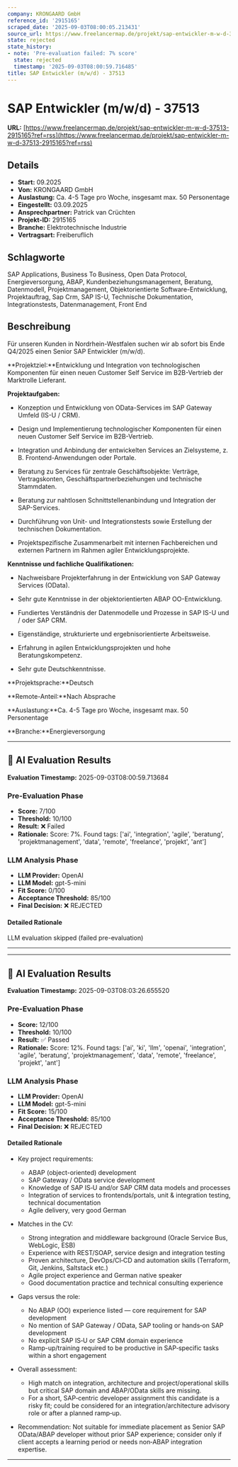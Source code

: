 ```yaml
---
company: KRONGAARD GmbH
reference_id: '2915165'
scraped_date: '2025-09-03T08:00:05.213431'
source_url: https://www.freelancermap.de/projekt/sap-entwickler-m-w-d-37513-2915165?ref=rss
state: rejected
state_history:
- note: 'Pre-evaluation failed: 7% score'
  state: rejected
  timestamp: '2025-09-03T08:00:59.716485'
title: SAP Entwickler (m/w/d) - 37513
---
```



# SAP Entwickler (m/w/d) - 37513
**URL:** [https://www.freelancermap.de/projekt/sap-entwickler-m-w-d-37513-2915165?ref=rss](https://www.freelancermap.de/projekt/sap-entwickler-m-w-d-37513-2915165?ref=rss)
## Details
- **Start:** 09.2025
- **Von:** KRONGAARD GmbH
- **Auslastung:** Ca. 4-5 Tage pro Woche, insgesamt max. 50 Personentage
- **Eingestellt:** 03.09.2025
- **Ansprechpartner:** Patrick van Crüchten
- **Projekt-ID:** 2915165
- **Branche:** Elektrotechnische Industrie
- **Vertragsart:** Freiberuflich

## Schlagworte
SAP Applications, Business To Business, Open Data Protocol, Energieversorgung, ABAP, Kundenbeziehungsmanagement, Beratung, Datenmodell, Projektmanagement, Objektorientierte Software-Entwicklung, Projektauftrag, Sap Crm, SAP IS-U, Technische Dokumentation, Integrationstests, Datenmanagement, Front End

## Beschreibung
Für unseren Kunden in Nordrhein-Westfalen suchen wir ab sofort bis Ende Q4/2025 einen Senior SAP Entwickler (m/w/d).

**Projektziel:**Entwicklung und Integration von technologischen Komponenten für einen neuen Customer Self Service im B2B-Vertrieb der Marktrolle Lieferant.

**Projektaufgaben:**

- Konzeption und Entwicklung von OData-Services im SAP Gateway Umfeld (IS-U / CRM).

- Design und Implementierung technologischer Komponenten für einen neuen Customer Self Service im B2B-Vertrieb.

- Integration und Anbindung der entwickelten Services an Zielsysteme, z. B. Frontend-Anwendungen oder Portale.

- Beratung zu Services für zentrale Geschäftsobjekte: Verträge, Vertragskonten, Geschäftspartnerbeziehungen und technische Stammdaten.

- Beratung zur nahtlosen Schnittstellenanbindung und Integration der SAP-Services.

- Durchführung von Unit- und Integrationstests sowie Erstellung der technischen Dokumentation.

- Projektspezifische Zusammenarbeit mit internen Fachbereichen und externen Partnern im Rahmen agiler Entwicklungsprojekte.

**Kenntnisse und fachliche Qualifikationen:**

- Nachweisbare Projekterfahrung in der Entwicklung von SAP Gateway Services (OData).

- Sehr gute Kenntnisse in der objektorientierten ABAP OO-Entwicklung.

- Fundiertes Verständnis der Datenmodelle und Prozesse in SAP IS-U und / oder SAP CRM.

- Eigenständige, strukturierte und ergebnisorientierte Arbeitsweise.

- Erfahrung in agilen Entwicklungsprojekten und hohe Beratungskompetenz.

- Sehr gute Deutschkenntnisse.

**Projektsprache:**Deutsch

**Remote-Anteil:**Nach Absprache

**Auslastung:**Ca. 4-5 Tage pro Woche, insgesamt max. 50 Personentage

**Branche:**Energieversorgung

---

## 🤖 AI Evaluation Results

**Evaluation Timestamp:** 2025-09-03T08:00:59.713684

### Pre-Evaluation Phase
- **Score:** 7/100
- **Threshold:** 10/100
- **Result:** ❌ Failed
- **Rationale:** Score: 7%. Found tags: ['ai', 'integration', 'agile', 'beratung', 'projektmanagement', 'data', 'remote', 'freelance', 'projekt', 'ant']

### LLM Analysis Phase
- **LLM Provider:** OpenAI
- **LLM Model:** gpt-5-mini
- **Fit Score:** 0/100
- **Acceptance Threshold:** 85/100
- **Final Decision:** ❌ REJECTED

#### Detailed Rationale
LLM evaluation skipped (failed pre-evaluation)

---


---

## 🤖 AI Evaluation Results

**Evaluation Timestamp:** 2025-09-03T08:03:26.655520

### Pre-Evaluation Phase
- **Score:** 12/100
- **Threshold:** 10/100
- **Result:** ✅ Passed
- **Rationale:** Score: 12%. Found tags: ['ai', 'ki', 'llm', 'openai', 'integration', 'agile', 'beratung', 'projektmanagement', 'data', 'remote', 'freelance', 'projekt', 'ant']

### LLM Analysis Phase
- **LLM Provider:** OpenAI
- **LLM Model:** gpt-5-mini
- **Fit Score:** 15/100
- **Acceptance Threshold:** 85/100
- **Final Decision:** ❌ REJECTED

#### Detailed Rationale
- Key project requirements:
  - ABAP (object-oriented) development
  - SAP Gateway / OData service development
  - Knowledge of SAP IS‑U and/or SAP CRM data models and processes
  - Integration of services to frontends/portals, unit & integration testing, technical documentation
  - Agile delivery, very good German

- Matches in the CV:
  - Strong integration and middleware background (Oracle Service Bus, WebLogic, ESB)
  - Experience with REST/SOAP, service design and integration testing
  - Proven architecture, DevOps/CI‑CD and automation skills (Terraform, Git, Jenkins, Saltstack etc.)
  - Agile project experience and German native speaker
  - Good documentation practice and technical consulting experience

- Gaps versus the role:
  - No ABAP (OO) experience listed — core requirement for SAP development
  - No mention of SAP Gateway / OData, SAP tooling or hands‑on SAP development
  - No explicit SAP IS‑U or SAP CRM domain experience
  - Ramp-up/training required to be productive in SAP‑specific tasks within a short engagement

- Overall assessment:
  - High match on integration, architecture and project/operational skills but critical SAP domain and ABAP/OData skills are missing.
  - For a short, SAP‑centric developer assignment this candidate is a risky fit; could be considered for an integration/architecture advisory role or after a planned ramp‑up.

- Recommendation: Not suitable for immediate placement as Senior SAP OData/ABAP developer without prior SAP experience; consider only if client accepts a learning period or needs non‑ABAP integration expertise.

---
